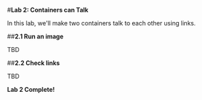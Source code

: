 #**Lab 2: Containers can Talk**

In this lab, we'll make two containers talk to each other using links.

##**2.1 Run an image**

TBD

##**2.2 Check links**

TBD

    
**Lab 2 Complete!**

<!--BREAK-->

